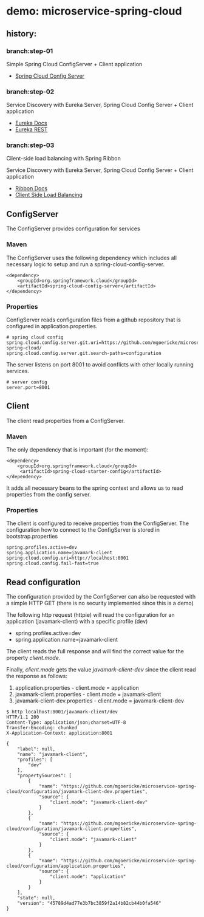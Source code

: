 # demo: microservice-spring-cloud

## history:

### branch:step-01

Simple Spring Cloud ConfigServer + Client application


* [Spring Cloud Config Server](http://cloud.spring.io/spring-cloud-static/spring-cloud-config/1.4.3.RELEASE/single/spring-cloud-config.html)


### branch:step-02

Service Discovery with Eureka Server, Spring Cloud Config Server + Client application

* [Eureka Docs](https://cloud.spring.io/spring-cloud-netflix/multi/multi_spring-cloud-eureka-server.html)
* [Eureka REST](https://github.com/Netflix/eureka/wiki/Eureka-REST-operations)

### branch:step-03

Client-side load balancing with Spring Ribbon

Service Discovery with Eureka Server, Spring Cloud Config Server + Client application

* [Ribbon Docs](https://cloud.spring.io/spring-cloud-netflix/multi/multi_spring-cloud-ribbon.html)
* [Client Side Load Balancing](https://spring.io/guides/gs/client-side-load-balancing/)

## ConfigServer

The ConfigServer provides configuration for services

### Maven

The ConfigServer uses the following dependency which includes all necessary logic to setup and run a spring-cloud-config-server.

```
<dependency>
    <groupId>org.springframework.cloud</groupId>
    <artifactId>spring-cloud-config-server</artifactId>
</dependency>
```

### Properties

ConfigServer reads configuration files from a github repository that is configured in application.properties. 

```
# spring cloud config
spring.cloud.config.server.git.uri=https://github.com/mgoericke/microservice-spring-cloud/
spring.cloud.config.server.git.search-paths=configuration
```

The server listens on port 8001 to avoid conflicts with other locally running services.

```
# server config
server.port=8001
```


## Client

The client read properties from a ConfigServer.

### Maven

The only dependency that is important (for the moment):

```
<dependency>
    <groupId>org.springframework.cloud</groupId>
     <artifactId>spring-cloud-starter-config</artifactId>
</dependency>
```

It adds all necessary beans to the spring context and allows us to read properties from the config server.

### Properties

The client is configured to receive properties from the ConfigServer. The configuration how to connect to the ConfigServer is stored in bootstrap.properties

```
spring.profiles.active=dev
spring.application.name=javamark-client
spring.cloud.config.uri=http://localhost:8001
spring.cloud.config.fail-fast=true
```

## Read configuration

The configuration provided by the ConfigServer can also be requested with a simple HTTP GET (there is no security implemented since this is a demo)

The following http request (httpie) will read the configuration for an application (javamark-client) with a specific profile (dev)

* spring.profiles.active=dev
* spring.application.name=javamark-client

The client reads the full response and will find the correct value for the property *client.mode*. 

Finally, *client.mode* gets the value *javamark-client-dev* since the client read the response as follows:

1. application.properties - client.mode = application
2. javamark-client.properties - client.mode = javamark-client
3. javamark-client-dev.properties - client.mode = javamark-client-dev
 


```
$ http localhost:8001/javamark-client/dev
HTTP/1.1 200 
Content-Type: application/json;charset=UTF-8
Transfer-Encoding: chunked
X-Application-Context: application:8001

{
    "label": null, 
    "name": "javamark-client", 
    "profiles": [
        "dev"
    ], 
    "propertySources": [
        {
            "name": "https://github.com/mgoericke/microservice-spring-cloud/configuration/javamark-client-dev.properties", 
            "source": {
                "client.mode": "javamark-client-dev"
            }
        }, 
        {
            "name": "https://github.com/mgoericke/microservice-spring-cloud/configuration/javamark-client.properties", 
            "source": {
                "client.mode": "javamark-client"
            }
        }, 
        {
            "name": "https://github.com/mgoericke/microservice-spring-cloud/configuration/application.properties", 
            "source": {
                "client.mode": "application"
            }
        }
    ], 
    "state": null, 
    "version": "45789d4ad77e3b7bc3859f2a14b82cb44b0fa546"
}

```